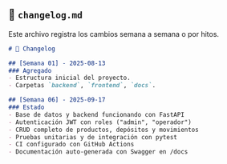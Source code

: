 
## 📄 `changelog.md`

Este archivo registra los cambios semana a semana o por hitos.

```markdown
# 📒 Changelog

## [Semana 01] - 2025-08-13
### Agregado
- Estructura inicial del proyecto.
- Carpetas `backend`, `frontend`, `docs`.

## [Semana 06] - 2025-09-17
### Estado
- Base de datos y backend funcionando con FastAPI
- Autenticación JWT con roles ("admin", "operador")
- CRUD completo de productos, depósitos y movimientos
- Pruebas unitarias y de integración con pytest
- CI configurado con GitHub Actions
- Documentación auto-generada con Swagger en /docs
